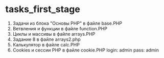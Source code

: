 # tasks_first_stage

1. Задачи из блока "Основы PHP" в файле base.PHP <br>
2. Ветвления и функции в файле function.PHP
3.  Циклы и массивы в файле arrays.PHP
4. Задание 8 в файле arrays2.php
5. Калькулятор в файле calc.PHP
6. Cookies и сессии PHP в файле cookie.PHP
  login: admin
  pass: admin
